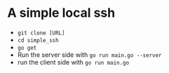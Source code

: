 # A simple local ssh

* `git clone [URL]`
* `cd simple_ssh`
* `go get`
* Run the server side with `go run main.go --server`
* run the client side with `go run main.go`

